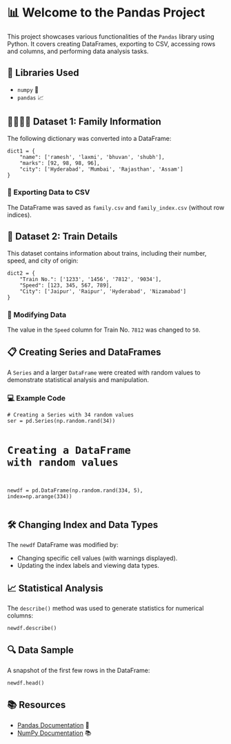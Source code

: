 <!DOCTYPE html>
<html lang="en">
<head>
    <meta charset="UTF-8">
    <meta name="viewport" content="width=device-width, initial-scale=1.0">
  
</head>
<body>

<h1>📊 Welcome to the Pandas Project</h1>
<p>This project showcases various functionalities of the <code>Pandas</code> library using Python. It covers creating DataFrames, exporting to CSV, accessing rows and columns, and performing data analysis tasks.</p>

<h2>🔧 Libraries Used</h2>
<ul>
    <li><code>numpy</code> 🧮</li>
    <li><code>pandas</code> 📈</li>
</ul>

<h2>👨‍👩‍👧‍👦 Dataset 1: Family Information</h2>
<p>The following dictionary was converted into a DataFrame:</p>
<pre><code>dict1 = {
    "name": ['ramesh', 'laxmi', 'bhuvan', 'shubh'],
    "marks": [92, 98, 98, 96],
    "city": ['Hyderabad', 'Mumbai', 'Rajasthan', 'Assam']
}</code></pre>

<h3>💾 Exporting Data to CSV</h3>
<p>The DataFrame was saved as <code>family.csv</code> and <code>family_index.csv</code> (without row indices).</p>

<h2>🚆 Dataset 2: Train Details</h2>
<p>This dataset contains information about trains, including their number, speed, and city of origin:</p>
<pre><code>dict2 = {
    "Train No.": ['1233', '1456', '7812', '9034'],
    "Speed": [123, 345, 567, 789],
    "City": ['Jaipur', 'Raipur', 'Hyderabad', 'Nizamabad']
}</code></pre>

<h3>🔄 Modifying Data</h3>
<p>The value in the <code>Speed</code> column for Train No. <code>7812</code> was changed to <code>50</code>.</p>

<h2>📋 Creating Series and DataFrames</h2>
<p>A <code>Series</code> and a larger <code>DataFrame</code> were created with random values to demonstrate statistical analysis and manipulation.</p>

<h3>💻 Example Code</h3>
<pre><code># Creating a Series with 34 random values
ser = pd.Series(np.random.rand(34))

# Creating a DataFrame with random values
newdf = pd.DataFrame(np.random.rand(334, 5), index=np.arange(334))</code></pre>

<h2>🛠 Changing Index and Data Types</h2>
<p>The <code>newdf</code> DataFrame was modified by:</p>
<ul>
    <li>Changing specific cell values (with warnings displayed).</li>
    <li>Updating the index labels and viewing data types.</li>
</ul>

<h2>📈 Statistical Analysis</h2>
<p>The <code>describe()</code> method was used to generate statistics for numerical columns:</p>
<pre><code>newdf.describe()</code></pre>

<h2>🔍 Data Sample</h2>
<p>A snapshot of the first few rows in the DataFrame:</p>
<pre><code>newdf.head()</code></pre>

<h2>📚 Resources</h2>
<ul>
    <li><a href="https://pandas.pydata.org/pandas-docs/stable/index.html" target="_blank">Pandas Documentation</a> 📖</li>
    <li><a href="https://numpy.org/doc/" target="_blank">NumPy Documentation</a> 📚</li>
</ul>

</body>
</html>
